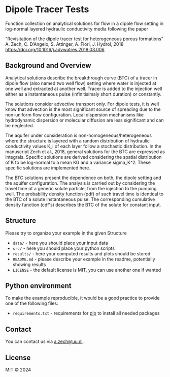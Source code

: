 # Dipole Tracer Tests

Function collection on analytical solutions for flow in a dipole flow setting 
in log-normal layered hydraulic conductivity media following the paper 

"Revisitation of the dipole tracer test for heterogeneous porous formations"
A. Zech, C. D’Angelo, S. Attinger, A. Fiori, J. Hydrol, 2018
https://doi.org/10.1016/j.advwatres.2018.03.006

## Background and Overview 

Analytical solutions describe the breakthrough curve (BTC) of a tracer in 
dipole flow (also named two well flow) setting  where water is injected at one
well and extracted at another well. Tracer is added to the injection well either
as a instantaneous pulse (infinitisimaly short duration) or constantly. 

The solutions consider advective transport only. For dipole tests, it is well 
know that advection is the most significant source of spreading due to the 
non-uniform flow configuration. Local dispersion mechanisms like hydrodynamic 
dispersion or molecular diffusion are less significant and can be neglected.

The aquifer under consideration is non-homogeneous/heterogeneous where the structure
is layered with a random distribution of hydraulic conductivity values K_i of each
layer follow a stochastic distribution. In the manuscript Zech et al., 2018, 
general solutions for the BTC are expressed as integrals. Specific solutions
are derived considering the spatial distribution of K to be log-normal to a 
mean KG and a variance sigma_K^2. These specific solutions are implemented here.

The BTC solutions present the dependence on both, the dipole setting and the 
aquifer configuration. The analysis is carried out by considering the travel 
time of a generic solute particle, from the injection to the pumping well. 
The probability density function (pdf) of such travel time is identical 
to the BTC of a solute instantaneous pulse. The corresponding cumulative 
density function (cdf's) describes the BTC of the solute for constant input. 
                                            
## Structure

Please try to organize your example in the given Structure
- `data/` - here you should place your input data
- `src/` - here you should place your python scripts
- `results/` - here your computed results and plots should be stored
- `README.md` - please describe your example in the readme, potentially showing results
- `LICENSE` - the default license is MIT, you can use another one if wanted


## Python environment

To make the example reproducible, it would be a good practice to provide one of
the following files:
- `requirements.txt` - requirements for [pip](https://pip.pypa.io/en/stable/user_guide/#requirements-files) to install all needed packages


## Contact

You can contact us via a.zech@uu.nl.


## License

MIT © 2024

